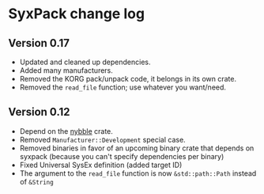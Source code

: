 # SyxPack change log

## Version 0.17

* Updated and cleaned up dependencies.
* Added many manufacturers.
* Removed the KORG pack/unpack code, it belongs in its own crate.
* Removed the `read_file` function; use whatever you want/need.

## Version 0.12

* Depend on the [nybble](https://crates.io/crates/nybble) crate.
* Removed `Manufacturer::Development` special case.
* Removed binaries in favor of an upcoming binary crate that depends on syxpack (because you can't specify dependencies per binary)
* Fixed Universal SysEx definition (added target ID)
* The argument to the `read_file` function is now `&std::path::Path` instead of `&String`
